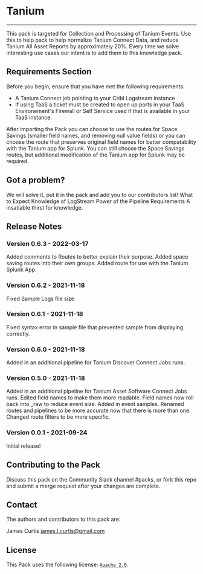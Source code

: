 # Tanium
----

This pack is targeted for Collection and Processing of Tanium Events. Use this to help pack to help normalize Tanium Connect Data, and reduce Tanium All Asset Reports by approximately 20%. Every time we solve interesting use cases our intent is to add them to this knowledge pack.


## Requirements Section

Before you begin, ensure that you have met the following requirements:

* A Tanium Connect job pointing to your Cribl Logstream instance
* If using TaaS a ticket must be created to open up ports in your TaaS Environement's Firewall or Self Service used if that is available in your TaaS instance.

After importing the Pack you can choose to use the routes for Space Savings (smaller field names, and removing null value fields) or you can choose the route that preserves original field names for better compatability with the Tanium app for Splunk. You can still choose the Space Savings routes, but additional modification of the Tanium app for Splunk may be required.


## Got a problem?

We will solve it, put it in the pack and add you to our contributors list! What to Expect Knowledge of LogStream Power of the Pipeline Requirements A insatiable thirst for knowledge.


## Release Notes

### Version 0.6.3 - 2022-03-17
Added comments to Routes to better explain their purpose. Added space saving routes into their own groups. Added route for use with the Tanium Splunk App.

### Version 0.6.2 - 2021-11-18
Fixed Sample Logs file size

### Version 0.6.1 - 2021-11-18
Fixed syntax error in sample file that prevented sample from displaying correctly.

### Version 0.6.0 - 2021-11-18
Added in an additional pipeline for Tanium Discover Connect Jobs runs.

### Version 0.5.0 - 2021-11-18
Added in an additional pipeline for Tanium Asset Software Connect Jobs runs. Edited field names to make them more readable. Field names now roll back into _raw to reduce event size. Added in event samples. Renamed routes and pipelines to be more accurate now that there is more than one. Changed route filters to be more specific.

### Version 0.0.1 - 2021-09-24
Initial release!



## Contributing to the Pack
Discuss this pack on the Community Slack channel #packs, or fork this repo and submit a merge request after your changes are complete.

## Contact

The authors and contributors to this pack are:

James Curtis james.l.curtis@gmail.com



## License
This Pack uses the following license: [`Apache 2.0`](https://github.com/criblio/appscope/blob/master/LICENSE).


